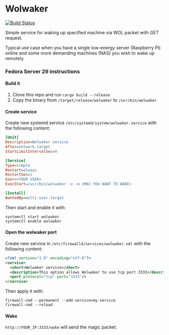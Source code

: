 # Wolwaker
[![Build Status](https://travis-ci.com/LesnyRumcajs/wolwaker.svg?branch=master)](https://travis-ci.com/LesnyRumcajs/wolwaker)

Simple service for waking up specified machine via WOL packet with GET request. 

Typical use case when you have a single low-energy server (Raspberry PI) online and some more demanding machines (NAS) you wish to wake up remotely.

### Fedora Server 29 instructions
#### Build it
1. Clone this repo and run `cargo build --release`
1. Copy the binary from `/target/release/wolwaker` to `/usr/bin/wolwaker`

#### Create service
Create new systemd service `/etc/systemd/system/wolwaker.service` with the following content:
```ini
[Unit]
Description=Wolwaker service
After=network.target
StartLimitIntervalSec=0

[Service]
Type=simple
Restart=always
RestartSec=1
User=<YOUR USER>
ExecStart=/usr/bin/wolwaker -v -m <MAC YOU WANT TO WAKE>

[Install]
WantedBy=multi-user.target
``` 

Then start and enable it with:
```
systemctl start wolwaker
systemctl enable wolwaker
```

#### Open the wolwaker port
Create new service in `/etc/firewalld/services/wolwaker.xml` with the following content:
```xml
<?xml version="1.0" encoding="utf-8"?>
<service>
  <short>Wolwaker service</short>
  <description>This option allows Wolwaker to use tcp port 3333</description>
  <port protocol="tcp" port="3333"/>
</service>
```

Then apply it with:
```
firewall-cmd --permanent --add-service=my-service
firewall-cmd --reload
```

#### Wake
`http://YOUR_IP:3333/wake` will send the magic packet.